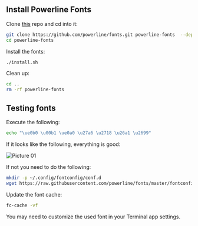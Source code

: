 
## Install Powerline Fonts

Clone [this](https://github.com/powerline/fonts) repo and cd into it:

```zsh
git clone https://github.com/powerline/fonts.git powerline-fonts  --depth=1
cd powerline-fonts
```

Install the fonts:

```zsh
./install.sh
```

Clean up:

```zsh
cd ..
rm -rf powerline-fonts
```

## Testing fonts

Execute the following:

```zsh
echo "\ue0b0 \u00b1 \ue0a0 \u27a6 \u2718 \u26a1 \u2699"
```

If it looks like the following, everything is good:

![Picture 01](https://gist.githubusercontent.com/agnoster/3712874/raw/characters.png)


If not you need to do the following:

```zsh
mkdir -p ~/.config/fontconfig/conf.d
wget https://raw.githubusercontent.com/powerline/fonts/master/fontconfig/50-enable-terminess-powerline.conf -P ~/.config/fontconfig/conf.d/
```

Update the font cache:

```zsh
fc-cache -vf
```

You may need to customize the used font in your Terminal app settings.
